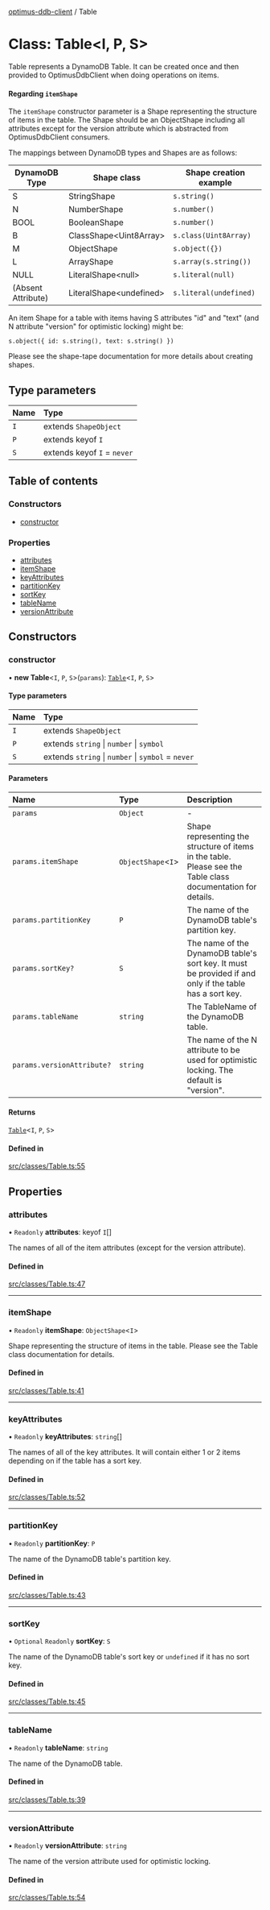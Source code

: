 [optimus-ddb-client](../index.md) / Table

# Class: Table\<I, P, S\>

Table represents a DynamoDB Table. It can be created once and then provided to OptimusDdbClient
when doing operations on items.

#### Regarding `itemShape`

The `itemShape` constructor parameter is a Shape representing the structure of items in the table. The Shape
should be an ObjectShape including all attributes except for the version attribute which is abstracted from 
OptimusDdbClient consumers.

The mappings between DynamoDB types and Shapes are as follows:

|DynamoDB Type|Shape class|Shape creation example|
|-------------|-----------|-------|
|S            |StringShape|`s.string()`|
|N            |NumberShape|`s.number()`|
|BOOL         |BooleanShape|`s.number()`|
|B            |ClassShape\<Uint8Array\>|`s.class(Uint8Array)`|
|M            |ObjectShape|`s.object({})`|
|L            |ArrayShape|`s.array(s.string())`|
|NULL         |LiteralShape\<null\>|`s.literal(null)`|
|(Absent Attribute)|LiteralShape\<undefined\>|`s.literal(undefined)`|

An item Shape for a table with items having S attributes "id" and "text" (and N attribute "version" for optimistic 
locking) might be:

```
s.object({ id: s.string(), text: s.string() })
```

Please see the shape-tape documentation for more details about creating shapes.

## Type parameters

| Name | Type |
| :------ | :------ |
| `I` | extends `ShapeObject` |
| `P` | extends keyof `I` |
| `S` | extends keyof `I` = `never` |

## Table of contents

### Constructors

- [constructor](Table.md#constructor)

### Properties

- [attributes](Table.md#attributes)
- [itemShape](Table.md#itemshape)
- [keyAttributes](Table.md#keyattributes)
- [partitionKey](Table.md#partitionkey)
- [sortKey](Table.md#sortkey)
- [tableName](Table.md#tablename)
- [versionAttribute](Table.md#versionattribute)

## Constructors

### constructor

• **new Table**\<`I`, `P`, `S`\>(`params`): [`Table`](Table.md)\<`I`, `P`, `S`\>

#### Type parameters

| Name | Type |
| :------ | :------ |
| `I` | extends `ShapeObject` |
| `P` | extends `string` \| `number` \| `symbol` |
| `S` | extends `string` \| `number` \| `symbol` = `never` |

#### Parameters

| Name | Type | Description |
| :------ | :------ | :------ |
| `params` | `Object` | - |
| `params.itemShape` | `ObjectShape`\<`I`\> | Shape representing the structure of items in the table. Please see the Table class documentation for details. |
| `params.partitionKey` | `P` | The name of the DynamoDB table's partition key. |
| `params.sortKey?` | `S` | The name of the DynamoDB table's sort key. It must be provided if and only if the table has a sort key. |
| `params.tableName` | `string` | The TableName of the DynamoDB table. |
| `params.versionAttribute?` | `string` | The name of the N attribute to be used for optimistic locking. The default is "version". |

#### Returns

[`Table`](Table.md)\<`I`, `P`, `S`\>

#### Defined in

[src/classes/Table.ts:55](https://github.com/paulbarmstrong/optimus-ddb-client/blob/main/src/classes/Table.ts#L55)

## Properties

### attributes

• `Readonly` **attributes**: keyof `I`[]

The names of all of the item attributes (except for the version attribute).

#### Defined in

[src/classes/Table.ts:47](https://github.com/paulbarmstrong/optimus-ddb-client/blob/main/src/classes/Table.ts#L47)

___

### itemShape

• `Readonly` **itemShape**: `ObjectShape`\<`I`\>

Shape representing the structure of items in the table. Please see the Table class documentation for details.

#### Defined in

[src/classes/Table.ts:41](https://github.com/paulbarmstrong/optimus-ddb-client/blob/main/src/classes/Table.ts#L41)

___

### keyAttributes

• `Readonly` **keyAttributes**: `string`[]

The names of all of the key attributes. It will contain either 1 or 2 items depending on
if the table has a sort key.

#### Defined in

[src/classes/Table.ts:52](https://github.com/paulbarmstrong/optimus-ddb-client/blob/main/src/classes/Table.ts#L52)

___

### partitionKey

• `Readonly` **partitionKey**: `P`

The name of the DynamoDB table's partition key.

#### Defined in

[src/classes/Table.ts:43](https://github.com/paulbarmstrong/optimus-ddb-client/blob/main/src/classes/Table.ts#L43)

___

### sortKey

• `Optional` `Readonly` **sortKey**: `S`

The name of the DynamoDB table's sort key or `undefined` if it has no sort key.

#### Defined in

[src/classes/Table.ts:45](https://github.com/paulbarmstrong/optimus-ddb-client/blob/main/src/classes/Table.ts#L45)

___

### tableName

• `Readonly` **tableName**: `string`

The name of the DynamoDB table.

#### Defined in

[src/classes/Table.ts:39](https://github.com/paulbarmstrong/optimus-ddb-client/blob/main/src/classes/Table.ts#L39)

___

### versionAttribute

• `Readonly` **versionAttribute**: `string`

The name of the version attribute used for optimistic locking.

#### Defined in

[src/classes/Table.ts:54](https://github.com/paulbarmstrong/optimus-ddb-client/blob/main/src/classes/Table.ts#L54)

